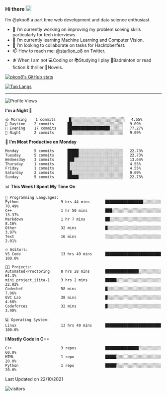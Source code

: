 ### Hi there <img src="https://media.giphy.com/media/hvRJCLFzcasrR4ia7z/giphy.gif" width="18">

 I’m @pkoo8 a part time web development and data science enthusiast. 
 
 
 - 🔭 I’m currently working on improving my problem solving skills particularly for tech interviews.
- 🌱 I’m currently learning Machine Learning and Computer Vision.
- 👯 I’m looking to collaborate on tasks for Hacktoberfest.
- 📫 How to reach me: [@starlion_o8](https://twitter.com/starlion_o8) on Twitter.
- ⛹️ When I am not 💻Coding or 📚Studying I play 🏸Badminton or read fiction & thriller 📖Novels.


[![pkoo8's GitHub stats](https://github-readme-stats.vercel.app/api?username=pkoo8&show_icons=true)](https://github.com/pkoo8)

[![Top Langs](https://github-readme-stats.vercel.app/api/top-langs/?username=pkoo8&langs_count=8&layout=compact)](https://github.com/pkoo8)

<hr>

<!--START_SECTION:waka-->
![Profile Views](http://img.shields.io/badge/Profile%20Views-61-blue)

**I'm a Night 🦉** 

```text
🌞 Morning    1 commits      █░░░░░░░░░░░░░░░░░░░░░░░░   4.55% 
🌆 Daytime    2 commits      ██░░░░░░░░░░░░░░░░░░░░░░░   9.09% 
🌃 Evening    17 commits     ███████████████████░░░░░░   77.27% 
🌙 Night      2 commits      ██░░░░░░░░░░░░░░░░░░░░░░░   9.09%

```
📅 **I'm Most Productive on Monday** 

```text
Monday       5 commits      █████░░░░░░░░░░░░░░░░░░░░   22.73% 
Tuesday      5 commits      █████░░░░░░░░░░░░░░░░░░░░   22.73% 
Wednesday    3 commits      ███░░░░░░░░░░░░░░░░░░░░░░   13.64% 
Thursday     1 commits      █░░░░░░░░░░░░░░░░░░░░░░░░   4.55% 
Friday       1 commits      █░░░░░░░░░░░░░░░░░░░░░░░░   4.55% 
Saturday     2 commits      ██░░░░░░░░░░░░░░░░░░░░░░░   9.09% 
Sunday       5 commits      █████░░░░░░░░░░░░░░░░░░░░   22.73%

```


📊 **This Week I Spent My Time On** 

```text
💬 Programming Languages: 
Python                   9 hrs 44 mins       █████████████████░░░░░░░░   70.49% 
C++                      1 hr 50 mins        ███░░░░░░░░░░░░░░░░░░░░░░   13.37% 
Markdown                 1 hr 7 mins         ██░░░░░░░░░░░░░░░░░░░░░░░   8.16% 
Other                    32 mins             █░░░░░░░░░░░░░░░░░░░░░░░░   3.97% 
Text                     16 mins             ░░░░░░░░░░░░░░░░░░░░░░░░░   2.01%

🔥 Editors: 
VS Code                  13 hrs 49 mins      █████████████████████████   100.0%

🐱‍💻 Projects: 
Automated-Proctoring     8 hrs 28 mins       ███████████████░░░░░░░░░░   61.3% 
mini_project_iiita-1     3 hrs 2 mins        █████░░░░░░░░░░░░░░░░░░░░   22.02% 
Codechef                 58 mins             █░░░░░░░░░░░░░░░░░░░░░░░░   7.06% 
GVC Lab                  38 mins             █░░░░░░░░░░░░░░░░░░░░░░░░   4.68% 
Codeforces               32 mins             █░░░░░░░░░░░░░░░░░░░░░░░░   3.98%

💻 Operating System: 
Linux                    13 hrs 49 mins      █████████████████████████   100.0%

```

**I Mostly Code in C++** 

```text
C++                      3 repos             ███████████████░░░░░░░░░░   60.0% 
HTML                     1 repo              █████░░░░░░░░░░░░░░░░░░░░   20.0% 
Python                   1 repo              █████░░░░░░░░░░░░░░░░░░░░   20.0%

```



 Last Updated on 22/10/2021
<!--END_SECTION:waka-->

![visitors](https://visitor-badge.laobi.icu/badge?page_id=pkoo8.pkoo8)

<!---
pkoo8/pkoo8 is a ✨ special ✨ repository because its `README.md` (this file) appears on your GitHub profile.
You can click the Preview link to take a look at your changes.
--->
